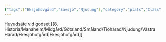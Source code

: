 ```yaml
---
{"tags":["Eksjöhovgård","Sävsjö","Njudung"],"category":"plats","Class":"Boplats","aliases":"Eksjöhofgård","dg-publish":true,"permalink":"/8-historia/manaheim/midgard/goetaland/smaland/tiohaerad/njudung/vaestra-haerad/ekesjoe/","dgPassFrontmatter":true,"noteIcon":""}
---
```


Huvudsäte vid godset [[8. Historia/Manaheim/Midgård/Götaland/Småland/Tiohärad/Njudung/Västra Härad/Ekesjöhofgård\|Ekesjöhofgård]]